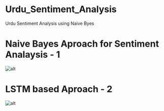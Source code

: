 # Urdu_Sentiment_Analysis
Urdu Sentiment Analysis using Naive Byes

# Naive Bayes Aproach for Sentiment Analaysis - 1
 ![alt](https://github.com/zaid7860/Urdu_Sentiment_Analysis/blob/master/Urdu_Sentiment_Classifier.ipynb)
 
# LSTM based Aproach - 2
![alt](https://github.com/zaid7860/Urdu_Sentiment_Analysis/blob/master/LSTM-Urdu-Sentiment-Analysis.ipynb)
